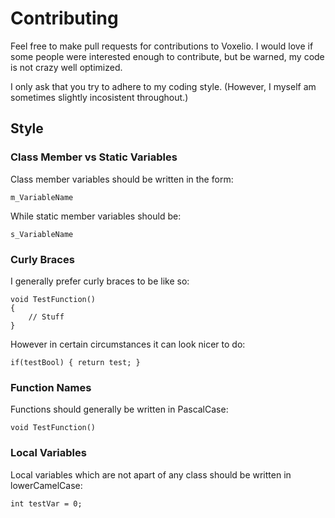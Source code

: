 # Contributing

Feel free to make pull requests for contributions to Voxelio. I would love if some people were interested enough to contribute, but be warned, my code is not crazy well optimized.

I only ask that you try to adhere to my coding style. (However, I myself am sometimes slightly incosistent throughout.)

## Style

### Class Member vs Static Variables

Class member variables should be written in the form:

    m_VariableName

While static member variables should be:

    s_VariableName

### Curly Braces

I generally prefer curly braces to be like so:

    void TestFunction()
    {
        // Stuff
    }

However in certain circumstances it can look nicer to do:

    if(testBool) { return test; }

### Function Names

Functions should generally be written in PascalCase:

    void TestFunction()

### Local Variables

Local variables which are not apart of any class should be written in lowerCamelCase:

    int testVar = 0;
